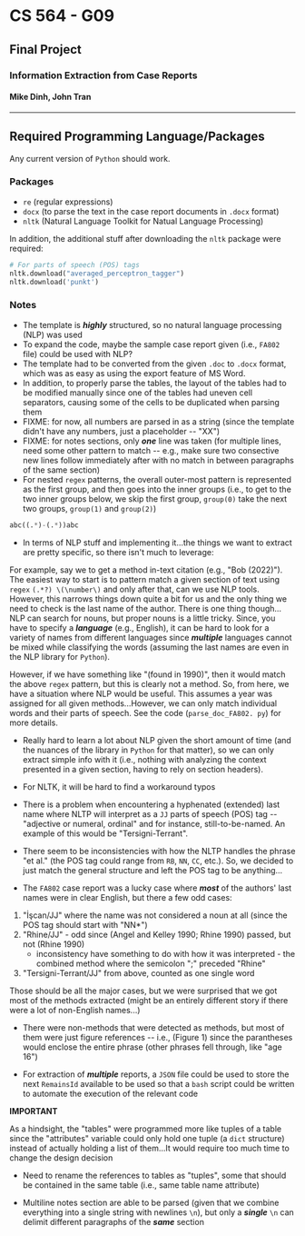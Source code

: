 # CS 564 - G09
## Final Project
### Information Extraction from Case Reports
#### Mike Dinh, John Tran

---------

## Required Programming Language/Packages

Any current version of `Python` should work.

### Packages
- `re` (regular expressions)
- `docx` (to parse the text in the case report documents in `.docx` format)
- `nltk` (Natural Language Toolkit for Natual Language Processing)

In addition, the additional stuff after downloading the `nltk` package were 
required:

```python
# For parts of speech (POS) tags
nltk.download("averaged_perceptron_tagger")
nltk.download('punkt')
```

### Notes

- The template is ***highly*** structured, so no natural language processing 
  (NLP) was used
- To expand the code, maybe the sample case report given (i.e., `FA802` file)
  could be used with NLP?
- The template had to be converted from the given `.doc` to `.docx` format, 
  which was as easy as using the export feature of MS Word.
- In addition, to properly parse the tables, the layout of the tables had to 
  be modified manually since one of the tables had uneven cell separators, 
  causing some of the cells to be duplicated when parsing them
- FIXME: for now, all numbers are parsed in as a string (since the template 
  didn't have any numbers, just a placeholder -- "XX")
- FIXME: for notes sections, only ***one*** line was taken (for multiple 
  lines, need some other pattern to match -- e.g., make sure two consective 
  new lines follow immediately after with no match in between paragraphs of 
  the same section)
- For nested `regex` patterns, the overall outer-most pattern is represented 
  as the first group, and then goes into the inner groups (i.e., to get to 
  the two inner groups below, we skip the first group, `group(0)` take 
  the next two groups, `group(1)` and `group(2)`)

```python
abc((.*)-(.*))abc
```

- In terms of NLP stuff and implementing it...the things we want to extract 
  are pretty specific, so there isn't much to leverage:

For example, say we to get a method in-text citation (e.g., "Bob (2022)"). 
The easiest way to start is to pattern match a given section of text using 
`regex` `(.*?) \(\number\)` and only after that, can we use NLP tools. 
However, this narrows things down quite a bit for us and the only thing we 
need to check is the last name of the author. There is one thing though...
NLP can search for nouns, but proper nouns is a little tricky. Since, you 
have to specify a ***language*** (e.g., English), it can be hard to look for 
a variety of names from different languages since ***multiple*** languages 
cannot be mixed while classifying the words (assuming the last names are 
even in the NLP library for `Python`).

However, if we have something like "(found in 1990)", then it would match 
the above `regex` pattern, but this is clearly not a method. So, from here, 
we have a situation where NLP would be useful. This assumes a year was 
assigned for all given methods...However, we can only match 
individual words and their parts of speech. See the code (`parse_doc_FA802.
py`) for more details.

- Really hard to learn a lot about NLP given the short amount of time (and 
  the nuances of the library in `Python` for that matter), so we can only 
  extract simple info with it (i.e., nothing with analyzing the context 
  presented in a given section, having to rely on section headers).

- For NLTK, it will be hard to find a workaround typos

- There is a problem when encountering a hyphenated (extended) last name 
  where NLTP will interpret as a `JJ` parts of speech (POS) tag -- 
  "adjective or numeral, ordinal" and for instance, still-to-be-named. An 
  example of this would be "Tersigni-Terrant".

- There seem to be inconsistencies with how the NLTP handles the phrase "et 
  al." (the POS tag could range from `RB`, `NN`, `CC`, etc.). So, we decided 
  to just match the general structure and left the POS tag to be anything...

- The `FA802` case report was a lucky case where ***most*** of the authors' 
  last names were in clear English, but there a few odd cases: 

1. "İşcan/JJ" where the name was not considered a noun at all (since the POS 
  tag should start with "NN*")
2. "Rhine/JJ" - odd since (Angel and Kelley 1990; Rhine 1990) passed, but 
   not (Rhine 1990) 
   * inconsistency have something to do with how it was interpreted - the 
     combined method where the semicolon ";" preceded "Rhine"
3. "Tersigni-Terrant/JJ" from above, counted as one single word

Those should be all the major cases, but we were surprised that we got most 
of the methods extracted (might be an entirely different story if there were 
a lot of non-English names...)

- There were non-methods that were detected as methods, but most of them 
  were just figure references -- i.e., (Figure 1) since the parantheses 
  would enclose the entire phrase (other phrases fell through, like "age 16")

- For extraction of ***multiple*** reports, a `JSON` file could be used to 
  store the next `RemainsId` available to be used so that a `bash` script 
  could be written to automate the execution of the relevant code

**IMPORTANT**

As a hindsight, the "tables" were programmed more like tuples of a table 
since the "attributes" variable could only hold one tuple (a `dict` 
structure) instead of actually holding a list of them...It would require too 
much time to change the design decision

- Need to rename the references to tables as "tuples", some that should be 
  contained in the same table (i.e., same table name attribute)

- Multiline notes section are able to be parsed (given that we combine 
  everything into a single string with newlines `\n`), but only a 
  ***single*** `\n` can delimit different paragraphs of the ***same*** section